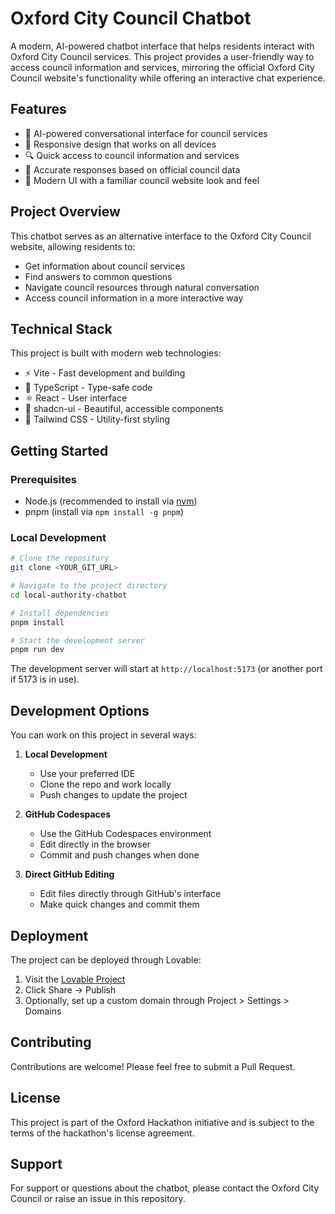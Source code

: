 # Oxford City Council Chatbot

A modern, AI-powered chatbot interface that helps residents interact with Oxford City Council services. This project provides a user-friendly way to access council information and services, mirroring the official Oxford City Council website's functionality while offering an interactive chat experience.

## Features

- 🤖 AI-powered conversational interface for council services
- 📱 Responsive design that works on all devices
- 🔍 Quick access to council information and services
- 🎯 Accurate responses based on official council data
- 🎨 Modern UI with a familiar council website look and feel

## Project Overview

This chatbot serves as an alternative interface to the Oxford City Council website, allowing residents to:
- Get information about council services
- Find answers to common questions
- Navigate council resources through natural conversation
- Access council information in a more interactive way

## Technical Stack

This project is built with modern web technologies:

- ⚡️ Vite - Fast development and building
- 📘 TypeScript - Type-safe code
- ⚛️ React - User interface
- 🎨 shadcn-ui - Beautiful, accessible components
- 🎯 Tailwind CSS - Utility-first styling

## Getting Started

### Prerequisites

- Node.js (recommended to install via [nvm](https://github.com/nvm-sh/nvm#installing-and-updating))
- pnpm (install via `npm install -g pnpm`)

### Local Development

```sh
# Clone the repository
git clone <YOUR_GIT_URL>

# Navigate to the project directory
cd local-authority-chatbot

# Install dependencies
pnpm install

# Start the development server
pnpm run dev
```

The development server will start at `http://localhost:5173` (or another port if 5173 is in use).

## Development Options

You can work on this project in several ways:

1. **Local Development**
   - Use your preferred IDE
   - Clone the repo and work locally
   - Push changes to update the project

2. **GitHub Codespaces**
   - Use the GitHub Codespaces environment
   - Edit directly in the browser
   - Commit and push changes when done

3. **Direct GitHub Editing**
   - Edit files directly through GitHub's interface
   - Make quick changes and commit them

## Deployment

The project can be deployed through Lovable:

1. Visit the [Lovable Project](https://lovable.dev/projects/c4489522-ba0d-4492-bbfc-2bda97563e89)
2. Click Share -> Publish
3. Optionally, set up a custom domain through Project > Settings > Domains

## Contributing

Contributions are welcome! Please feel free to submit a Pull Request.

## License

This project is part of the Oxford Hackathon initiative and is subject to the terms of the hackathon's license agreement.

## Support

For support or questions about the chatbot, please contact the Oxford City Council or raise an issue in this repository.
